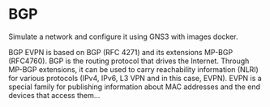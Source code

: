# BGP
Simulate a network and configure it using GNS3 with images docker.

BGP EVPN is based on BGP (RFC 4271) and its extensions MP-BGP (RFC4760).
BGP is the routing protocol that drives the Internet. Through MP-BGP extensions, it can be used to carry reachability information (NLRI) for various protocols (IPv4, IPv6, L3 VPN and in this case, EVPN). EVPN is a special family for publishing information about MAC addresses and the end devices that access them...


